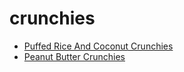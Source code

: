 # crunchies

 * [Puffed Rice And Coconut Crunchies](index/p/puffed-rice-and-coconut-crunchies.json)
 * [Peanut Butter Crunchies](index/p/peanut-butter-crunchies.json)

